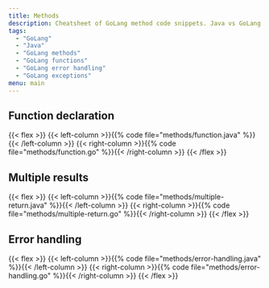 ```yaml
---
title: Methods
description: Cheatsheet of GoLang method code snippets. Java vs GoLang methods
tags:
  - "GoLang"
  - "Java"
  - "GoLang methods"
  - "GoLang functions"
  - "GoLang error handling"
  - "GoLang exceptions"
menu: main
---
```


## Function declaration

{{< flex >}}
{{< left-column >}}{{% code file="methods/function.java" %}}{{< /left-column >}}
{{< right-column >}}{{% code file="methods/function.go" %}}{{< /right-column >}}
{{< /flex >}}

## Multiple results

{{< flex >}}
{{< left-column >}}{{% code file="methods/multiple-return.java" %}}{{< /left-column >}}
{{< right-column >}}{{% code file="methods/multiple-return.go" %}}{{< /right-column >}}
{{< /flex >}}

## Error handling

{{< flex >}}
{{< left-column >}}{{% code file="methods/error-handling.java" %}}{{< /left-column >}}
{{< right-column >}}{{% code file="methods/error-handling.go" %}}{{< /right-column >}}
{{< /flex >}}